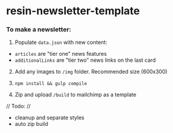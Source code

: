 # resin-newsletter-template

### To make a newsletter:

1. Populate `data.json` with new content:
  * `articles` are "tier one" news features
  * `additionalLinks` are "tier two" news links on the last card

2. Add any images to `/img` folder. Recommended size (600x300)

3. `npm install && gulp compile`

4. Zip and upload `/build` to mailchimp as a template

// Todo: //
* cleanup and separate styles
* auto zip build
